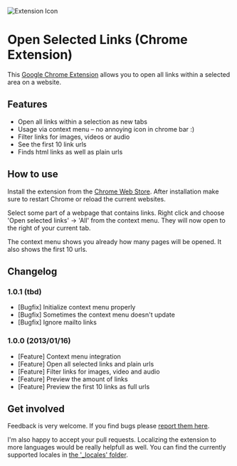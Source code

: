![Extension Icon](https://raw.github.com/MattesGroeger/chrome-open-links/master/assets/icon128.png)

# Open Selected Links (Chrome Extension)

This [Google Chrome Extension](https://chrome.google.com/webstore/detail/open-selected-links/cbmiafnaglmnkhnohfdkdgaohdhndkjp) allows you to open all links within a selected area on a website.

## Features

* Open all links within a selection as new tabs
* Usage via context menu – no annoying icon in chrome bar :)
* Filter links for images, videos or audio
* See the first 10 link urls
* Finds html links as well as plain urls

## How to use

Install the extension from the [Chrome Web Store](https://chrome.google.com/webstore/detail/open-selected-links/cbmiafnaglmnkhnohfdkdgaohdhndkjp). After installation make sure to restart Chrome or reload the current websites. 

Select some part of a webpage that contains links. Right click and choose 'Open selected links' -> 'All' from the context menu. They will now open to the right of your current tab.

The context menu shows you already how many pages will be opened. It also shows the first 10 urls.

## Changelog

### 1.0.1 (tbd)

* [Bugfix] Initialize context menu properly
* [Bugfix] Sometimes the context menu doesn't update
* [Bugfix] Ignore mailto links

### 1.0.0 (2013/01/16)

* [Feature] Context menu integration
* [Feature] Open all selected links and plain urls
* [Feature] Filter links for images, video and audio
* [Feature] Preview the amount of links
* [Feature] Preview the first 10 links as full urls

## Get involved

Feedback is very welcome. If you find bugs please [report them here](https://github.com/MattesGroeger/chrome-open-links/issues). 

I'm also happy to accept your pull requests. Localizing the extension to more languages would be really helpfull as well. You can find the currently supported locales in [the '_locales' folder](https://github.com/MattesGroeger/chrome-open-links/tree/master/_locales).
